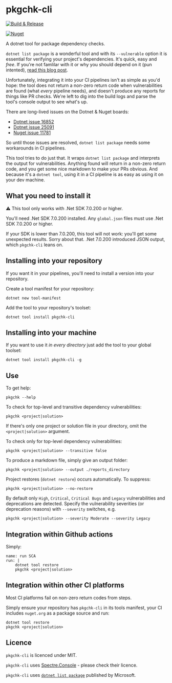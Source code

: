 # pkgchk-cli

[![Build & Release](https://github.com/tonycknight/pkgchk-cli/actions/workflows/build.yml/badge.svg)](https://github.com/tonycknight/pkgchk-cli/actions/workflows/build.yml)

[![Nuget](https://img.shields.io/nuget/v/pkgchk-cli)](https://www.nuget.org/packages/pkgchk-cli/)

A dotnet tool for package dependency checks.

`dotnet list package` is a wonderful tool and with its `--vulnerable` option it is essential for verifying your project's dependencies. It's quick, easy and _free_. If you're not famlilar with it or why you should depend on it (pun intented), [read this blog post](https://devblogs.microsoft.com/nuget/how-to-scan-nuget-packages-for-security-vulnerabilities/).

Unfortunately, integrating it into your CI pipelines isn't as simple as you'd hope: the tool does not return a non-zero return code when vulnerabilities are found (what _every_ pipeline needs), and doesn't produce any reports for things like PR checks. We're left to dig into the build logs and parse the tool's console output to see what's up.

There are long-lived issues on the Dotnet & Nuget boards:
- [Dotnet issue 16852](https://github.com/dotnet/sdk/issues/16852)
- [Dotnet issue 25091](https://github.com/dotnet/sdk/issues/25091)
- [Nuget issue 11781](https://github.com/NuGet/Home/issues/11781)

So until those issues are resolved, `dotnet list package` needs some workarounds in CI pipelines.

This tool tries to do just that. It wraps `dotnet list package` and interprets the output for vulnerabilities. Anything found will return in a non-zero return code, and you get some nice markdown to make your PRs obvious. And because it's a `dotnet tool`, using it in a CI pipeline is as easy as using it on your dev machine.

## What you need to install it

:warning: This tool only works with .Net SDK 7.0.200 or higher. 

You'll need .Net SDK 7.0.200 installed. Any `global.json` files must use .Net SDK 7.0.200 or higher.

If your SDK is lower than 7.0.200, this tool will not work: you'll get some unexpected results. Sorry about that.
.Net 7.0.200 introduced JSON output, which `pkgchk-cli` leans on.

## Installing into your repository

If you want it in your pipelines, you'll need to install a version into your repository.

Create a tool manifest for your repository:

```dotnet new tool-manifest```

Add the tool to your repository's toolset:

```dotnet tool install pkgchk-cli```

## Installing into your machine

If you want to use it _in every directory_ just add the tool to your global toolset:

```dotnet tool install pkgchk-cli -g```

## Use

To get help:

```pkgchk --help```

To check for top-level and transitive dependency vulnerabilities:

```pkgchk <project|solution>```

If there's only one project or solution file in your directory, omit the `<project|solution>` argument.


To check only for top-level dependency vulnerabilities:

```pkgchk <project|solution> --transitive false```


To produce a markdown file, simply give an output folder:

```pkgchk <project|solution> --output ./reports_directory```


Project restores (`dotnet restore`) occurs automatically. To suppress:

```pkgchk <project|solution> --no-restore```


By default only `High`, `Critical`, `Critical Bugs` and `Legacy` vulnerabilities and deprecations are detected. Specify the vulnerability severities (or deprecation reasons) with ``--severity`` switches, e.g.

```pkgchk <project|solution> --severity Moderate --severity Legacy```

## Integration within Github actions

Simply:

```
name: run SCA
run: |
    dotnet tool restore    
    pkgchk <project|solution>
```

## Integration within other CI platforms

Most CI platforms fail on non-zero return codes from steps. 

Simply ensure your repository has `pkgchk-cli` in its tools manifest, your CI includes `nuget.org` as a package source and run:

```
dotnet tool restore
pkgchk <project|solution>
```


## Licence

`pkgchk-cli` is licenced under MIT.

`pkgchk-cli` uses [Spectre.Console](https://spectreconsole.net/) - please check their licence.

`pkgchk-cli` uses [`dotnet list package`](https://learn.microsoft.com/en-us/dotnet/core/tools/dotnet-list-package) published by Microsoft.
